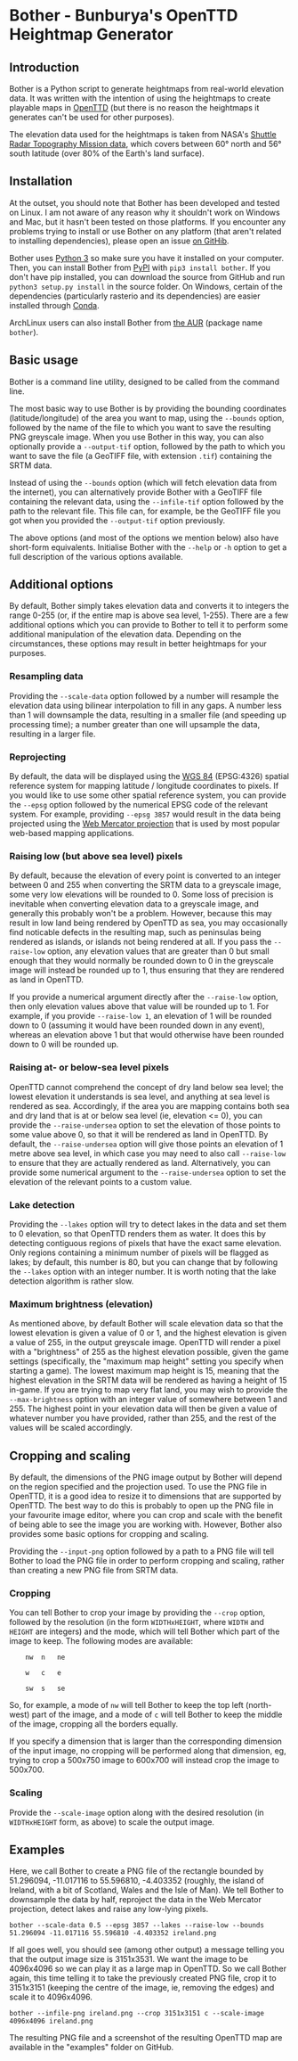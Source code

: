 # Bother - Bunburya's OpenTTD Heightmap Generator

## Introduction

Bother is a Python script to generate heightmaps from real-world elevation data. It was written with the intention of using the heightmaps to create playable maps in [OpenTTD](https://www.openttd.org/) (but there is no reason the heightmaps it generates can't be used for other purposes).

The elevation data used for the heightmaps is taken from NASA's [Shuttle Radar Topography Mission data](http://srtm.csi.cgiar.org), which covers between 60° north and 56° south latitude (over 80% of the Earth's land surface).

## Installation

At the outset, you should note that Bother has been developed and tested on Linux.  I am not aware of any reason why it shouldn't work on Windows and Mac, but it hasn't been tested on those platforms.  If you encounter any problems trying to install or use Bother on any platform (that aren't related to installing dependencies), please open an issue [on GitHib](https://github.com/bunburya/bother).

Bother uses [Python 3](https://www.python.org/downloads/) so make sure you have it installed on your computer.  Then, you can install Bother from [PyPI](https://www.python.org/downloads/) with `pip3 install bother`.  If you don't have pip installed, you can download the source from GitHub and run `python3 setup.py install` in the source folder.  On Windows, certain of the dependencies (particularly rasterio and its dependencies) are easier installed through [Conda](https://docs.conda.io/en/latest/).

ArchLinux users can also install Bother from [the AUR](https://aur.archlinux.org/packages/bother/) (package name `bother`).

## Basic usage

Bother is a command line utility, designed to be called from the command line.

The most basic way to use Bother is by providing the bounding coordinates (latitude/longitude) of the area you want to map, using the `--bounds` option, followed by the name of the file to which you want to save the resulting PNG greyscale image.  When you use Bother in this way, you can also optionally provide a `--output-tif` option, followed by the path to which you want to save the file (a GeoTIFF file, with extension `.tif`) containing the SRTM data.

Instead of using the `--bounds` option (which will fetch elevation data from the internet), you can alternatively provide Bother with a GeoTIFF file containing the relevant data, using the `--infile-tif` option followed by the path to the relevant file.  This file can, for example, be the GeoTIFF file you got when you provided the `--output-tif` option previously.

The above options (and most of the options we mention below) also have short-form equivalents.  Initialise Bother with the `--help` or `-h` option to get a full description of the various options available.

## Additional options

By default, Bother simply takes elevation data and converts it to integers the range 0-255 (or, if the entire map is above sea level, 1-255).  There are a few additional options which you can provide to Bother to tell it to perform some additional manipulation of the elevation data.  Depending on the circumstances, these options may result in better heightmaps for your purposes.

### Resampling data

Providing the `--scale-data` option followed by a number will resample the elevation data using bilinear interpolation to fill in any gaps.  A number less than 1 will downsample the data, resulting in a smaller file (and speeding up processing time); a number greater than one will upsample the data, resulting in a larger file.

### Reprojecting

By default, the data will be displayed using the [WGS 84](https://en.wikipedia.org/wiki/World_Geodetic_System#WGS84) (EPSG:4326) spatial reference system for mapping latitude / longitude coordinates to pixels.  If you would like to use some other spatial reference system, you can provide the `--epsg` option followed by the numerical EPSG code of the relevant system.  For example, providing `--epsg 3857` would result in the data being projected using the [Web Mercator projection](https://en.wikipedia.org/wiki/Web_Mercator_projection) that is used by most popular web-based mapping applications.

### Raising low (but above sea level) pixels

By default, because the elevation of every point is converted to an integer between 0 and 255 when converting the SRTM data to a greyscale image, some very low elevations will be rounded to 0.  Some loss of precision is inevitable when converting elevation data to a greyscale image, and generally this probably won't be a problem.  However, because this may result in low land being rendered by OpenTTD as sea, you may occasionally find noticable defects in the resulting map, such as peninsulas being rendered as islands, or islands not being rendered at all.  If you pass the `--raise-low` option, any elevation values that are greater than 0 but small enough that they would normally be rounded down to 0 in the greyscale image will instead be rounded up to 1, thus ensuring that they are rendered as land in OpenTTD.

If you provide a numerical argument directly after the `--raise-low` option, then only elevation values above that value will be rounded up to 1.  For example, if you provide `--raise-low 1`, an elevation of 1 will be rounded down to 0 (assuming it would have been rounded down in any event), whereas an elevation above 1 but that would otherwise have been rounded down to 0 will be rounded up. 

### Raising at- or below-sea level pixels

OpenTTD cannot comprehend the concept of dry land below sea level; the lowest elevation it understands is sea level, and anything at sea level is rendered as sea.  Accordingly, if the area you are mapping contains both sea and dry land that is at or below sea level (ie, elevation <= 0), you can provide the `--raise-undersea` option to set the elevation of those points to some value above 0, so that it will be rendered as land in OpenTTD.  By default, the `--raise-undersea` option will give those points an elevation of 1 metre above sea level, in which case you may need to also call `--raise-low` to ensure that they are actually rendered as land.  Alternatively, you can provide some numerical argument to the `--raise-undersea` option to set the elevation of the relevant points to a custom value. 

### Lake detection

Providing the `--lakes` option will try to detect lakes in the data and set them to 0 elevation, so that OpenTTD renders them as water.  It does this by detecting contiguous regions of pixels that have the exact same elevation.  Only regions containing a minimum number of pixels will be flagged as lakes; by default, this number is 80, but you can change that by following the `--lakes` option with an integer number.  It is worth noting that the lake detection algorithm is rather slow.

### Maximum brightness (elevation)

As mentioned above, by default Bother will scale elevation data so that the lowest elevation is given a value of 0 or 1, and the highest elevation is given a value of 255, in the output greyscale image.  OpenTTD will render a pixel with a "brightness" of 255 as the highest elevation possible, given the game settings (specifically, the "maximum map height" setting you specify when starting a game).  The lowest maximum map height is 15, meaning that the highest elevation in the SRTM data will be rendered as having a height of 15 in-game.  If you are trying to map very flat land, you may wish to provide the `--max-brightness` option with an integer value of somewhere between 1 and 255.  The highest point in your elevation data will then be given a value of whatever number you have provided, rather than 255, and the rest of the values will be scaled accordingly.  

## Cropping and scaling

By default, the dimensions of the PNG image output by Bother will depend on the region specified and the projection used.  To use the PNG file in OpenTTD, it is a good idea to resize it to dimensions that are supported by OpenTTD.  The best way to do this is probably to open up the PNG file in your favourite image editor, where you can crop and scale with the benefit of being able to see the image you are working with.  However, Bother also provides some basic options for cropping and scaling.

Providing the `--input-png` option followed by a path to a PNG file will tell Bother to load the PNG file in order to perform cropping and scaling, rather than creating a new PNG file from SRTM data.

### Cropping

You can tell Bother to crop your image by providing the `--crop` option, followed by the resolution (in the form `WIDTHxHEIGHT`, where `WIDTH` and `HEIGHT` are integers) and the mode, which will tell Bother which part of the image to keep.  The following modes are available:


        nw  n   ne
    
        w   c   e

        sw  s   se


So, for example, a mode of `nw` will tell Bother to keep the top left (north-west) part of the image, and a mode of `c` will tell Bother to keep the middle of the image, cropping all the borders equally.

If you specify a dimension that is larger than the corresponding dimension of the input image, no cropping will be performed along that dimension, eg, trying to crop a 500x750 image to 600x700 will instead crop the image to 500x700. 

### Scaling

Provide the `--scale-image` option along with the desired resolution (in `WIDTHxHEIGHT` form, as above) to scale the output image.

## Examples

Here, we call Bother to create a PNG file of the rectangle bounded by 51.296094, -11.017116 to 55.596810, -4.403352 (roughly, the island of Ireland, with a bit of Scotland, Wales and the Isle of Man).  We tell Bother to downsample the data by half, reproject the data in the Web Mercator projection, detect lakes and raise any low-lying pixels.

`bother --scale-data 0.5 --epsg 3857 --lakes --raise-low --bounds 51.296094 -11.017116 55.596810 -4.403352 ireland.png`

If all goes well, you should see (among other output) a message telling you that the output image size is 3151x3531.  We want the image to be 4096x4096 so we can play it as a large map in OpenTTD.  So we call Bother again, this time telling it to take the previously created PNG file, crop it to 3151x3151 (keeping the centre of the image, ie, removing the edges) and scale it to 4096x4096.

`bother --infile-png ireland.png --crop 3151x3151 c --scale-image 4096x4096 ireland.png`

The resulting PNG file and a screenshot of the resulting OpenTTD map are available in the "examples" folder on GitHub.
